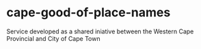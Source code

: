 # cape-good-of-place-names
Service developed as a shared iniative between the Western Cape Provincial and City of Cape Town
